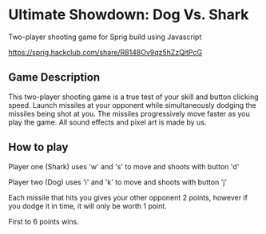 # Ultimate Showdown: Dog Vs. Shark
Two-player shooting game for Sprig build using Javascript

https://sprig.hackclub.com/share/R8148Ov9qz5hZzQitPcG

## Game Description
This two-player shooting game is a true test of your skill and button clicking speed. Launch missiles at your opponent while simultaneously dodging the missiles being shot at you. The missiles progressively move faster as you play the game. All sound effects and pixel art is made by us.

## How to play
Player one (Shark) uses 'w' and 's' to move and shoots with button 'd'

Player two (Dog) uses 'i' and 'k' to move and shoots with button 'j'

Each missile that hits you gives your other opponent 2 points, however if you dodge it in time, it will only be worth 1 point.

First to 6 points wins. 
